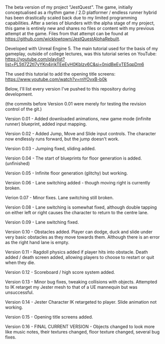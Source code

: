 The beta version of my project "JestQuest".
The game, initially conceptualised as a rhythm game / 2.D platformer / endless runner hybrid has been drastically scaled back due to my limited programming capabilities. 
After a series of blunders with the alpha stage of my project, this game is entirely new and shares no files or content with my previous attempt at the game.
Files from that attempt can be found at https://github.com/wicklowtown/JestQuestAlphaRebuilt.

Developed with Unreal Engine 5.
The main tutorial used for the basis of my gameplay, outside of college lectures, was this tutorial series on YouTube: https://youtube.com/playlist?list=PL5tI7Z2tI7yYKn4irjkTEeEyH0Kblzv6C&si=0nidBeEvTE5qpDm6

The used this tutorial to add the opening title screens: https://www.youtube.com/watch?v=rnYOvxB-b0k

Below, I'll list every version I've pushed to this repository during development.

(the commits before Version 0.01 were merely for testing the revision control of the git.)

Version 0.01 - Added downloaded animations, new game mode (infinite runner) blueprint, added input mapping.

Version 0.02 - Added Jump, Move and Slide input controls. The character now endlessly runs forward, but the jump doesn't work.

Version 0.03 - Jumping fixed, sliding added.

Version 0.04 - The start of blueprints for floor generation is added. (unfinished)

Version 0.05 - Infinite floor generation (glitchy) but working.

Version 0.06 - Lane switching added - though moving right is currently broken.

Verion 0.07 - Minor fixes. Lane switching still broken.

Version 0.08 - Lane switching is somewhat fixed, although double tapping on either left or right causes the character to return to the centre lane.

Version 0.09 - Lane switching fixed.

Version 0.10 - Obstacles added. Player can dodge, duck and slide under very basic obstacles as they move towards them. Although there is an error as the right hand lane is empty. 

Version 0.11 - Ragdoll physics added if player hits into obstacle. Death added / death screen added, allowing players to choose to restart or quit when they die.

Version 0.12 - Scoreboard / high score system added.

Version 0.13 - Minor bug fixes, tweaking collisions with objects. Attempted to IK retarget my Jester mesh to that of a UE mannequin but was unsuccessful.

Version 0.14 - Jester Character IK retargeted to player. Slide animation not working.

Version 0.15 - Opening title screens added.

Version 0.16 - FINAL CURRENT VERSION - Objects changed to look more like music notes, their textures changed, floor texture changed, several bug fixes.
